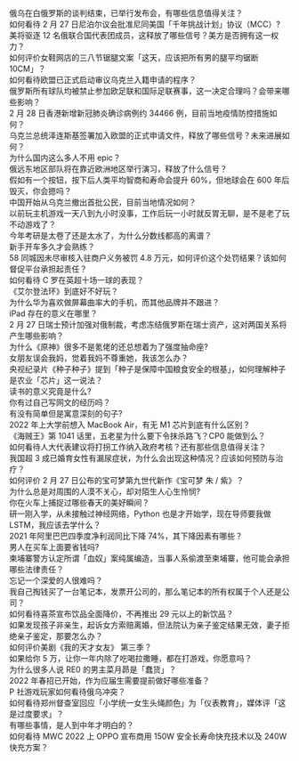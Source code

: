 俄乌在白俄罗斯的谈判结束，已举行发布会，有哪些信息值得关注？  
如何看待 2 月 27 日尼泊尔议会批准尼同美国「千年挑战计划」协议（MCC）?  
美将驱逐 12 名俄联合国代表团成员，这释放了哪些信号？美方是否拥有这一权力？  
如何评价女鞋网店的三八节锯腿文案「这天，应该把所有男的腿平均锯断 10CM」？  
如何看待欧盟已正式启动审议乌克兰入籍申请的程序？  
俄罗斯所有球队均被禁止参加欧足联和国际足联赛事，这一决定合理吗？会带来哪些影响？  
2 月 28 日香港新增新冠肺炎确诊病例约 34466 例，目前当地疫情防控措施如何？  
乌克兰总统泽连斯基签署加入欧盟的正式申请文件，释放了哪些信号？未来进展如何？  
为什么国内这么多人不用 epic？  
俄远东地区部队将在靠近欧洲地区举行演习，释放了什么信号？  
假如有一个按钮，按下后人类平均智商和寿命会提升 60%，但地球会在 600 年后毁灭，你会摁吗？  
中国开始从乌克兰撤出首批公民，目前当地情况如何？  
以前玩主机游戏一天八到九小时没事，工作后玩一小时就反胃无聊，是不是老了玩不动游戏了？  
今年考研是太卷了还是太水了，为什么分数线都高的离谱？  
新手开车多久才会熟练？  
58 同城因未尽审核入驻商户义务被罚 4.8 万元，如何评价这个处罚结果？该如何督促平台承担起责任？  
如何看待 C 罗在英超十场一球的表现？  
《艾尔登法环》到底好不好玩？  
为什么华为喜欢做屏幕曲率大的手机，而其他品牌并不跟进？  
iPad 存在的意义在哪里？  
2 月 27 日瑞士预计加强对俄制裁，考虑冻结俄罗斯在瑞士资产，这对两国关系将产生哪些影响？  
为什么《原神》很多不是氪佬的还总想着为了强度抽命座?  
女朋友误会我妈，觉着我妈不尊重她，我该怎么办？  
央视纪录片《种子种子》提到「种子是保障中国粮食安全的根基」，如何理解种子是农业「芯片」这一说法？  
读书的意义究竟是什么?  
你有过自己写网文的经历吗？  
有没有简单但是寓意深刻的句子?  
2022 年上大学前想入 MacBook Air，有无 M1 芯片到底有什么区别？  
《海贼王》第 1041 话里，五老星为什么要下令抹杀路飞？CP0 能做到么？  
如何看待人大代表建议将打拐工作纳入政府考核？还有那些信息值得关注？  
我国超 3 成已婚育女性有漏尿症状，为什么会出现这种情况？应该如何预防与治疗？  
如何评价 2 月 27 日公布的宝可梦第九世代新作《宝可梦 朱 / 紫》？  
为什么总是对周围的人漠不关心，却对陌生人心生怜悯?  
你在火车上捕捉过哪些春天的美好瞬间？  
研一刚入学，从未接触过神经网络，Python 也是才开始学，现在导师要我做 LSTM，我应该去学什么？  
2021 年阿里巴巴四季度净利润同比下降 74%，其下降因素有哪些？  
男人在买车上面要省钱吗?  
柬埔寨警方认定所谓「血奴」案纯属编造，当事人系偷渡至柬埔寨，他可能会承担哪些法律责任？  
忘记一个深爱的人很难吗？  
我自己掏钱买了一台笔记本，发票开公司的，那么笔记本的所有权属于个人还是公司？  
如何看待喜茶宣布饮品全面降价，不再推出 29 元以上的新饮品？  
如果发现孩子非亲生，起诉女方索赔离婚，但法院认为亲子鉴定结果无效，妻子拒绝亲子鉴定，那要怎么办？  
如何评价美剧《我的天才女友》 第三季？  
如果给你 5 万，让你一年内除了吃喝拉撒睡，都在打游戏，你愿意吗？  
为什么很多人说 RE0 的男主菜月昴是「蠢货」？  
2022 年春招已开始，作为应届生需要提前做好哪些准备？  
P 社游戏玩家如何看待俄乌冲突？  
如何看待郑州督查室回应「小学统一女生头绳颜色」为「仪表教育」，媒体评「这是过度要求」？  
有哪些事情，是人到中年才明白的？  
如何看待 MWC 2022 上 OPPO 宣布商用 150W 安全长寿命快充技术以及 240W 快充方案？  
